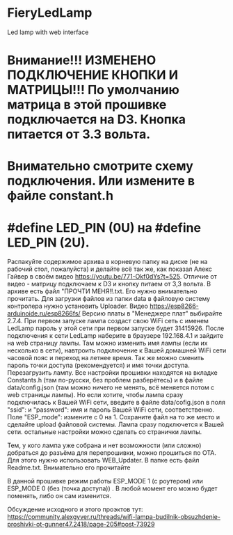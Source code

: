 # FieryLedLamp

Led lamp with web interface

# Внимание!!! ИЗМЕНЕНО ПОДКЛЮЧЕНИЕ КНОПКИ И МАТРИЦЫ!!! По умолчанию матрица в этой прошивке подключается на D3. Кнопка питается от 3.3 вольта.
# Внимательно смотрите схему подключения. Или измените в файле constant.h 
# #define LED_PIN (0U) на #define LED_PIN (2U).

Распакуйте содержимое архива в корневую папку на диске (не на рабочий стол, пожалуйста)
и делайте всё так же, как показал Алекс Гайвер в своём видео https://youtu.be/771-Okf0dYs?t=525. Отличие от видео - матрицу подключаем к D3 и кнопку питаем от 3,3 вольта.
В архиве есть файл "ПРОЧТИ МЕНЯ!!.txt. Его нужно внимательно прочитать. Для загрузки файлов из папки data в файловую систему контролера нужно установить Uploader. Видео https://esp8266-arduinoide.ru/esp8266fs/
Версию платы в "Менеджере плат" выбирайте 2.7.4. При первом запуске лампа создаст свою WiFi сеть с именем LedLamp пароль у этой сети при первом запуске будет 31415926. После подключения к сети LedLamp наберите в браузере 192.168.4.1 и зайдите на web страницу лампы. Там можно изменить имя лампы (если их несколько в сети), навтроить подключение к Вашей домашней WiFi сети часовой пояс и переход на летнее время. Так же можно сменить пароль точки доступа (рекомендуется) и имя точки доступа. Перезагрузить лампу.
Все настройки прошивки находятся на вкладке Constants.h (там по-русски, без проблем разберётесь) и в файле data/config.json (там можно ничего не менять, всё меняется потом с web страницы лампы). Но если хотите, чтобы лампа сразу подключилась к Вашей WiFi сети, введите в файле data/cofig.json в поля "ssid": и "password": имя и пароль Вашей WiFi сети, соответственно. Поле "ESP_mode": измените с 0 на 1. Сохраните файл на то же место и сделайте upload файловой системы. Лампа сразу подключется к Вашей сети. остальные настройки можно сделать со странички лампы.

Тем, у кого лампа уже собрана и нет возможности (или сложно) добраться до разъёма для перепрошивки, можно прошиться по ОТА. Для этого нужно использовать WEB_Updater.  В папке есть файл Readme.txt. Внимательно его прочитайте

В данной прошивке режим работы ESP_MODE 1 (с роутером) или ESP_MODE 0 (без (точка доступа)) .
В любой момент его можно будет поменять, либо он сам изменится.

Обсуждение исходного и этого проэктов тут: https://community.alexgyver.ru/threads/wifi-lampa-budilnik-obsuzhdenie-proshivki-ot-gunner47.2418/page-205#post-73929
